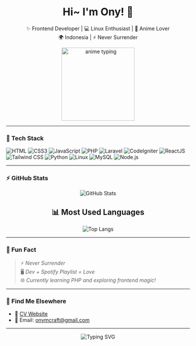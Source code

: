 <h1 align="center">Hi~ I'm Ony! 👋</h1>

<p align="center">
  ✨ Frontend Developer | 💻 Linux Enthusiast | 🎨 Anime Lover <br/>
  🌍 Indonesia | ⚡ Never Surrender
</p>

<div align="center">
  <img src="https://tenor.com/id/view/sparkle-hanabi-hsr-star-rail-penacony-gif-14796476064034012533.gif" width="200" alt="anime typing">
</div>

---

### 🔧 Tech Stack

![HTML](https://img.shields.io/badge/-HTML-E34F26?style=flat-square&logo=html5&logoColor=white)
![CSS3](https://img.shields.io/badge/-CSS3-1572B6?style=flat-square&logo=css3)
![JavaScript](https://img.shields.io/badge/-JavaScript-F7DF1E?style=flat-square&logo=javascript&logoColor=black)
![PHP](https://img.shields.io/badge/-PHP-777BB4?style=flat-square&logo=php)
![Laravel](https://img.shields.io/badge/-Laravel-FF2D20?style=flat-square&logo=laravel&logoColor=white)
![CodeIgniter](https://img.shields.io/badge/-CodeIgniter4-EF4223?style=flat-square&logo=codeigniter&logoColor=white)
![ReactJS](https://img.shields.io/badge/-ReactJS-61DAFB?style=flat-square&logo=react&logoColor=black)
![Tailwind CSS](https://img.shields.io/badge/-Tailwind%20CSS-06B6D4?style=flat-square&logo=tailwind-css&logoColor=white)
![Python](https://img.shields.io/badge/-Python-3776AB?style=flat-square&logo=python&logoColor=white)
![Linux](https://img.shields.io/badge/-Linux-FCC624?style=flat-square&logo=linux&logoColor=black)
![MySQL](https://img.shields.io/badge/-MySQL-4479A1?style=flat-square&logo=mysql&logoColor=white)
![Node.js](https://img.shields.io/badge/-Node.js-339933?style=flat-square&logo=node.js&logoColor=white)


---

### ⚡ GitHub Stats

<div align="center">
  <img src="https://github-readme-stats.vercel.app/api?username=ClaireFearless&show_icons=true&theme=tokyonight" alt="GitHub Stats"/>
  <br/>
  
  ## 📊 Most Used Languages
![Top Langs](https://github-readme-stats.vercel.app/api/top-langs/?username=ClaireFearless&layout=compact&langs_count=10&theme=tokyonight)
</div>

---

### 🌸 Fun Fact

> ⚡ _Never Surrender_  
> 🖥️ _Dev + Spotify Playlist = Love_  
> 🌐 _Currently learning PHP and exploring frontend magic!_

---

### 🔗 Find Me Elsewhere

- 🔗 [CV Website](https://ony-portfolio.vercel.app/)
- 💌 Email: [onymcraft@gmail.com](mailto:onymcraft@gmail.com)

---

<p align="center">
  <img src="https://readme-typing-svg.demolab.com?font=Fira+Code&duration=3000&pause=1000&color=F779B0&center=true&vCenter=true&width=435&lines=Welcome+to+my+Profile~;I+love+Anime+and+Web+Design!;Feel+free+to+check+my+repos!" alt="Typing SVG" />
</p>
